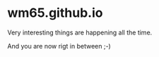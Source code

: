 wm65.github.io
=============

Very interesting things are happening all the time.

And you are now rigt in between ;-)


